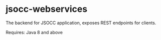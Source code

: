 # jsocc-webservices
The backend for JSOCC application, exposes REST endpoints for clients.

Requires:
Java 8 and above
